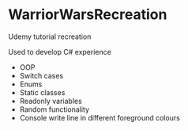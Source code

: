# WarriorWarsRecreation
Udemy tutorial recreation


Used to develop C# experience
* OOP
* Switch cases
* Enums
* Static classes
* Readonly variables
* Random functionality
* Console write line in different foreground colours
